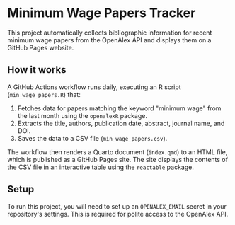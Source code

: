 # Minimum Wage Papers Tracker

This project automatically collects bibliographic information for recent minimum wage papers from the OpenAlex API and displays them on a GitHub Pages website.

## How it works

A GitHub Actions workflow runs daily, executing an R script (`min_wage_papers.R`) that:
1.  Fetches data for papers matching the keyword "minimum wage" from the last month using the `openalexR` package.
2.  Extracts the title, authors, publication date, abstract, journal name, and DOI.
3.  Saves the data to a CSV file (`min_wage_papers.csv`).

The workflow then renders a Quarto document (`index.qmd`) to an HTML file, which is published as a GitHub Pages site. The site displays the contents of the CSV file in an interactive table using the `reactable` package.

## Setup

To run this project, you will need to set up an `OPENALEX_EMAIL` secret in your repository's settings. This is required for polite access to the OpenAlex API.
